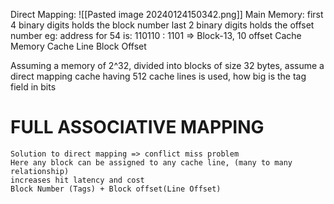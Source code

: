 Direct Mapping:
![[Pasted image 20240124150342.png]]
	Main Memory:
		first 4 binary digits holds the block number
		last 2 binary digits holds the offset number
		eg: address for 54 is: 110110 : 1101 => Block-13, 10 offset
	Cache Memory
		Cache Line
		Block Offset


Assuming a memory of 2^32, divided into blocks of size 32 bytes, assume a direct mapping cache having 512 cache lines is used, how big is the tag field in bits


# FULL ASSOCIATIVE MAPPING
	Solution to direct mapping => conflict miss problem
	Here any block can be assigned to any cache line, (many to many relationship)
	increases hit latency and cost
	Block Number (Tags) + Block offset(Line Offset)
